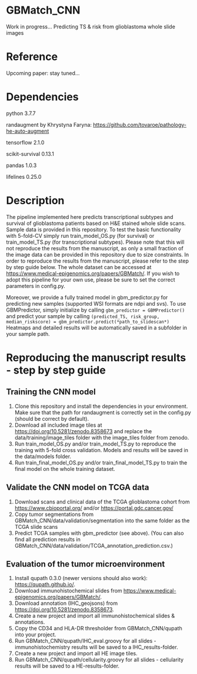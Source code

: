 # GBMatch_CNN
Work in progress...
Predicting TS &amp; risk from glioblastoma whole slide images

# Reference
Upcoming paper: stay tuned...

# Dependencies
python 3.7.7

randaugment by Khrystyna Faryna: https://github.com/tovaroe/pathology-he-auto-augment

tensorflow 2.1.0

scikit-survival 0.13.1

pandas 1.0.3

lifelines 0.25.0

# Description
The pipeline implemented here predicts transcriptional subtypes and survival of glioblastoma patients based on H&E stained whole slide scans. Sample data is provided in this repository. To test the basic functionality with 5-fold-CV simply run train_model_OS.py (for survival) or train_model_TS.py (for transcriptional subtypes). Please note that this will not reproduce the results from the manuscript, as only a small fraction of the image data can be provided in this repository due to size constraints. In order to reproduce the results from the manuscript, please refer to the step by step guide below. The whole dataset can be accessed at https://www.medical-epigenomics.org/papers/GBMatch/.
If you wish to adopt this pipeline for your own use, please be sure to set the correct parameters in config.py.

Moreover, we provide a fully trained model in gbm_predictor.py for predicting new samples (supported WSI formats are ndpi and svs). To use GBMPredictor, simply initialize by calling 
`gbm_predictor = GBMPredictor()`
and predict your sample by calling
`(predicted_TS, risk_group, median_riskscore) = gbm_predictor.predict(*path_to_slidescan*)`
Heatmaps and detailed results will be automatically saved in a subfolder in your sample path.

# Reproducing the manuscript results - step by step guide

## Training the CNN model
1. Clone this repository and install the dependencies in your environment. Make sure that the path for randaugment is correctly set in the config.py (should be correct by default).
2. Download all included image tiles at https://doi.org/10.5281/zenodo.8358673 and replace the data/training/image_tiles folder with the image_tiles folder from zenodo.
3. Run train_model_OS.py and/or train_model_TS.py to reproduce the training with 5-fold cross validation. Models and results will be saved in the data/models folder.
4. Run train_final_model_OS.py and/or train_final_model_TS.py to train the final model on the whole training dataset.

## Validate the CNN model on TCGA data
1. Download scans and clinical data of the TCGA glioblastoma cohort from https://www.cbioportal.org/ and/or https://portal.gdc.cancer.gov/
2. Copy tumor segmentations from GBMatch_CNN/data/validation/segmentation into the same folder as the TCGA slide scans
3. Predict TCGA samples with gbm_predictor (see above).
(You can also find all prediction results in GBMatch_CNN/data/validation/TCGA_annotation_prediction.csv.)

## Evaluation of the tumor microenvironment
1. Install qupath 0.3.0 (newer versions should also work): https://qupath.github.io/.
2. Download immunohistochemical slides from https://www.medical-epigenomics.org/papers/GBMatch/.
3. Download annotation (IHC_geojsons) from https://doi.org/10.5281/zenodo.8358673.
4. Create a new project and import all immunohistochemical slides & annotations.
5. Copy the CD34 and HLA-DR thresholder from GBMatch_CNN/qupath into your project.
6. Run GBMatch_CNN/qupath/IHC_eval.groovy for all slides - immunohistochemistry results will be saved to a IHC_results-folder.
7. Create a new project and import all HE image tiles.
8. Run GBMatch_CNN/qupath/cellularity.groovy for all slides - cellularity results will be saved to a HE-results-folder.
